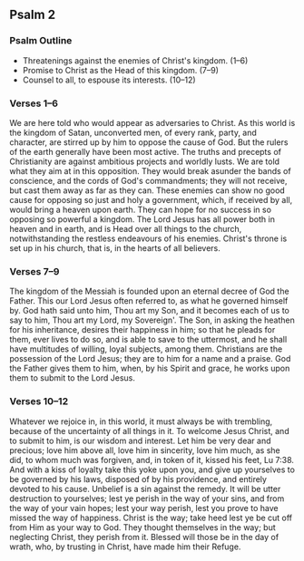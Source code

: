 ## Psalm 2

### Psalm Outline

- Threatenings against the enemies of Christ's kingdom. (1–6)
- Promise to Christ as the Head of this kingdom. (7–9)
- Counsel to all, to espouse its interests. (10–12)

### Verses 1–6

We are here told who would appear as adversaries to Christ. As this world is the kingdom of Satan, unconverted men, of every rank, party, and character, are stirred up by him to oppose the cause of God. But the rulers of the earth generally have been most active. The truths and precepts of Christianity are against ambitious projects and worldly lusts. We are told what they aim at in this opposition. They would break asunder the bands of conscience, and the cords of God's commandments; they will not receive, but cast them away as far as they can. These enemies can show no good cause for opposing so just and holy a government, which, if received by all, would bring a heaven upon earth. They can hope for no success in so opposing so powerful a kingdom. The Lord Jesus has all power both in heaven and in earth, and is Head over all things to the church, notwithstanding the restless endeavours of his enemies. Christ's throne is set up in his church, that is, in the hearts of all believers.

### Verses 7–9

The kingdom of the Messiah is founded upon an eternal decree of God the Father. This our Lord Jesus often referred to, as what he governed himself by. God hath said unto him, Thou art my Son, and it becomes each of us to say to him, Thou art my Lord, my Sovereign'. The Son, in asking the heathen for his inheritance, desires their happiness in him; so that he pleads for them, ever lives to do so, and is able to save to the uttermost, and he shall have multitudes of willing, loyal subjects, among them. Christians are the possession of the Lord Jesus; they are to him for a name and a praise. God the Father gives them to him, when, by his Spirit and grace, he works upon them to submit to the Lord Jesus.

### Verses 10–12

Whatever we rejoice in, in this world, it must always be with trembling, because of the uncertainty of all things in it. To welcome Jesus Christ, and to submit to him, is our wisdom and interest. Let him be very dear and precious; love him above all, love him in sincerity, love him much, as she did, to whom much was forgiven, and, in token of it, kissed his feet, Lu 7:38. And with a kiss of loyalty take this yoke upon you, and give up yourselves to be governed by his laws, disposed of by his providence, and entirely devoted to his cause. Unbelief is a sin against the remedy. It will be utter destruction to yourselves; lest ye perish in the way of your sins, and from the way of your vain hopes; lest your way perish, lest you prove to have missed the way of happiness. Christ is the way; take heed lest ye be cut off from Him as your way to God. They thought themselves in the way; but neglecting Christ, they perish from it. Blessed will those be in the day of wrath, who, by trusting in Christ, have made him their Refuge.

